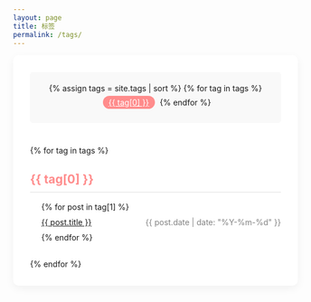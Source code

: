 ```yaml
---
layout: page
title: 标签
permalink: /tags/
---
```


<div class="tags-page">
  <div class="tag-cloud">
    {% assign tags = site.tags | sort %}
    {% for tag in tags %}
      <a href="#{{ tag[0] }}" class="tag" 
         style="font-size: {{ tag[1].size | times: 4 | plus: 14 }}px">
        {{ tag[0] }}
      </a>
    {% endfor %}
  </div>

  <div class="tag-sections">
    {% for tag in tags %}
      <div class="tag-section">
        <h2 id="{{ tag[0] }}">{{ tag[0] }}</h2>
        <ul class="post-list">
          {% for post in tag[1] %}
            <li>
              <a href="{{ post.url | relative_url }}">{{ post.title }}</a>
              <span class="post-date">{{ post.date | date: "%Y-%m-%d" }}</span>
            </li>
          {% endfor %}
        </ul>
      </div>
    {% endfor %}
  </div>
</div>

<style>
  .tags-page {
    background: white;
    padding: 30px;
    border-radius: 10px;
    box-shadow: 0 5px 15px rgba(0, 0, 0, 0.05);
  }
  
  .tag-cloud {
    margin-bottom: 40px;
    padding: 20px;
    background: #f9f9f9;
    border-radius: 5px;
    text-align: center;
  }
  
  .tag {
    display: inline-block;
    margin: 5px;
    padding: 3px 10px;
    background: #ff8c8c;
    color: white;
    border-radius: 15px;
    transition: all 0.3s;
  }
  
  .tag:hover {
    background: #ff6b6b;
    transform: translateY(-2px);
  }
  
  .tag-section {
    margin-bottom: 30px;
  }
  
  .tag-section h2 {
    padding-bottom: 10px;
    border-bottom: 1px solid #e0e0e0;
    color: #ff8c8c;
  }
  
  .post-list {
    list-style: none;
    padding-left: 20px;
  }
  
  .post-list li {
    margin: 10px 0;
    display: flex;
    justify-content: space-between;
  }
  
  .post-date {
    color: #828282;
    font-size: 14px;
  }
</style> 